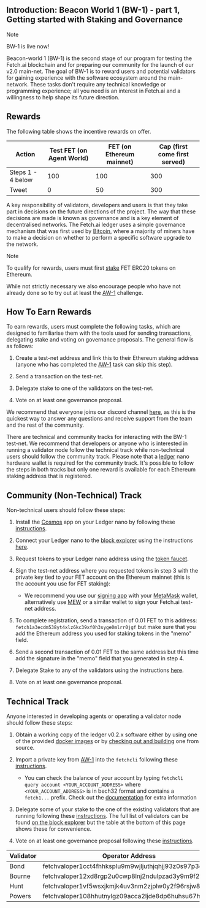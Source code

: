 ## Introduction: Beacon World 1 (BW-1) - part 1, Getting started with Staking and Governance

<div class="admonition note">
  <p class="admonition-title">Note</p>
  <p>BW-1 is live now!</p>
</div>

Beacon-world 1 (BW-1) is the second stage of our program for testing the Fetch.ai blockchain and for preparing our community for the launch of our v2.0 main-net. The goal of BW-1 is to reward users and potential validators for gaining experience with the software ecosystem around the main-network. These tasks don't require any technical knowledge or programming experience; all you need is an interest in Fetch.ai and a willingness to help shape its future direction.

## Rewards

The following table shows the incentive rewards on offer.

Action             | Test FET (on Agent World)  | FET (on Ethereum mainnet) | Cap (first come first served)
------------------ | -------------------------- | ------------------------- | ----------------------------
Steps 1 - 4 below  | 100                        | 100                       | 300
Tweet              | 0                          | 50                        | 300


A key responsibility of validators, developers and users is that they take part in decisions on the future directions of the project. The way that these decisions are made is known as governance and is a key element of decentralised networks. The Fetch.ai ledger uses a simple governance mechanism that was first used by <a href="https://www.coindesk.com/bitcoin-coders-confront-an-old-quandary-how-to-upgrade-an-entire-network" target="_blank">Bitcoin</a>, where a majority of miners have to make a decision on whether to perform a specific software upgrade to the network.

<div class="admonition note">
  <p class="admonition-title">Note</p>
  <p> To qualify for rewards, users must first <a href="https://fetch.ai/staking/" target="_blank">stake</a> FET ERC20 tokens on Ethereum.

  While not strictly necessary we also encourage people who have not already done so to try out at least the [AW-1](./quickstart-aw1/) challenge.</p>
</div>

## How To Earn Rewards

To earn rewards, users must complete the following tasks, which are designed to familiarise them with the tools used for sending transactions, delegating stake and voting on governance proposals. The general flow is as follows:

1. Create a test-net address and link this to their Ethereum staking address (anyone who has completed the <a href="../quickstart-aw1/" target="_blank">AW-1</a> task can skip this step).

2. Send a transaction on the test-net.

3. Delegate stake to one of the validators on the test-net.

4. Vote on at least one governance proposal.

We recommend that everyone joins our discord channel <a href="https://discord.gg/UDzpBFa" target="_blank">here</a>, as this is the quickest way to answer any questions and receive support from the team and the rest of the community.

There are technical and community tracks for interacting with the BW-1 test-net. We recommend that developers or anyone who is interested in running a validator node follow the technical track while non-technical users should follow the community track. Please note that a <a href="https://www.ledger.com" target="_blank">ledger</a> nano hardware wallet is required for the community track. It's possible to follow the steps in both tracks but only one reward is available for each Ethereum staking address that is registered.

## Community (Non-Technical) Track

Non-technical users should follow these steps:

1. Install the <a href="https://cosmos.network/" target="_blank">Cosmos</a> app on your Ledger nano by following these [instructions](/ledger_v2/cli-keys/#hardware-wallets)</a>.

2. Connect your Ledger nano to the <a href="https://explore-agentworld.prod.fetch-ai.com" target="_blank">block explorer</a> using the instructions [here](/ledger_v2/block-explorer/#logging-in-with-the-ledger-nano).

3. Request tokens to your Ledger nano address using the [token faucet](/ledger_v2/block-explorer/#getting-testnet-tokens-from-the-faucet).

4. Sign the test-net address where you requested tokens in step 3 with the private key tied to your FET account on the Ethereum mainnet (this is the account you use for FET staking):

	- We recommend you use our <a href=https://fetchai.github.io/web-ethereum-signer/ target="_blank">signing app</a> with your <a href="https://docs.metamask.io/guide/signing-data.html#a-brief-history" target="_blank">MetaMask</a> wallet, alternatively use <a href="https://www.myetherwallet.com/interface/sign-message" target="_blank">MEW</a> or a similar wallet to sign your Fetch.ai test-net address.

5. To complete registration, send a transaction of 0.01 FET to this address: `fetch1a3ecdm538yt4xlz6kc39xf0h3syge0mlrr0jgf` but make sure that you add the Ethereum address you used for staking tokens in the "memo" field.

6. Send a second transaction of 0.01 FET to the same address but this time add the signature in the "memo" field that you generated in step 4.

7. Delegate Stake to any of the validators using the instructions [here](/ledger_v2/block-explorer/#delegating-stake-to-a-validator).

8. Vote on at least one governance proposal.

## Technical Track

Anyone interested in developing agents or operating a validator node should follow these steps:

1. Obtain a working copy of the ledger v0.2.x software either by using one of the provided [docker images](/docker-images/) or by [checking out and building](/ledger_v2/building/) one from source.

2. Import a private key from [AW-1](./quickstart-aw1.md) into the `fetchcli` following these [instructions](/ledger_v2/cli-keys/#importing-a-private-key-generated-from-the-agent-framework).

    - You can check the balance of your account by typing `fetchcli query account <YOUR_ACCOUNT_ADDRESS>` where `<YOUR_ACCOUNT_ADDRESS>` is in bech32 format and contains a `fetch1...` prefix. Check out the [documentation](/ledger_v2/cli-keys/) for extra information

3. Delegate some of your stake to the one of the existing validators that are running following these [instructions](/ledger_v2/governance/#stake-delegation). The full list of validators can be found [on the block explorer](https://explore-agentworld.prod.fetch-ai.com/validators) but the table at the bottom of this page shows these for convenience.

4. Vote on at least one governance proposal following these [instructions](/ledger_v2/governance/#voting-on-a-proposal).


| Validator | Operator Address |
| --------- | --------------------------------------------------- |
| Bond      | fetchvaloper1cct4fhhksplu9m9wjljuthjqhjj93z0s97p3g7 |
| Bourne    | fetchvaloper12xd8rgp2u0cwp8lnj2ndulpzad3y9m9f2r8lsx |
| Hunt      | fetchvaloper1vf5wsxjkmjk4uv3nm2zjplw0y2f96rsjw8k7gv |
| Powers    | fetchvaloper108hhutnylgz09acca2ljde8dp6huhsu67hn8v7 |
